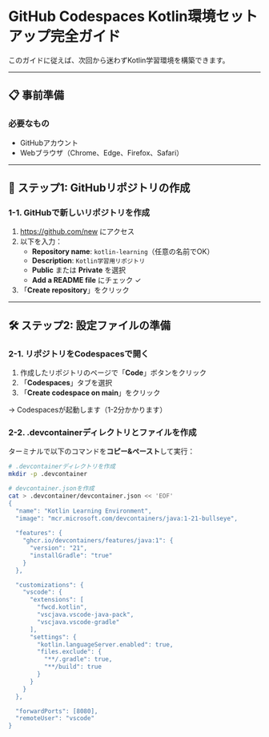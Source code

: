 # GitHub Codespaces Kotlin環境セットアップ完全ガイド

このガイドに従えば、次回から迷わずKotlin学習環境を構築できます。

---

## 📋 事前準備

### 必要なもの
- GitHubアカウント
- Webブラウザ（Chrome、Edge、Firefox、Safari）

---

## 🚀 ステップ1: GitHubリポジトリの作成

### 1-1. GitHubで新しいリポジトリを作成

1. https://github.com/new にアクセス
2. 以下を入力：
   - **Repository name**: `kotlin-learning`（任意の名前でOK）
   - **Description**: `Kotlin学習用リポジトリ`
   - **Public** または **Private** を選択
   - **Add a README file** にチェック ✓
3. 「**Create repository**」をクリック

---

## 🛠️ ステップ2: 設定ファイルの準備

### 2-1. リポジトリをCodespacesで開く

1. 作成したリポジトリのページで「**Code**」ボタンをクリック
2. 「**Codespaces**」タブを選択
3. 「**Create codespace on main**」をクリック

→ Codespacesが起動します（1-2分かかります）

### 2-2. .devcontainerディレクトリとファイルを作成

ターミナルで以下のコマンドを**コピー&ペースト**して実行：

```bash
# .devcontainerディレクトリを作成
mkdir -p .devcontainer

# devcontainer.jsonを作成
cat > .devcontainer/devcontainer.json << 'EOF'
{
  "name": "Kotlin Learning Environment",
  "image": "mcr.microsoft.com/devcontainers/java:1-21-bullseye",
  
  "features": {
    "ghcr.io/devcontainers/features/java:1": {
      "version": "21",
      "installGradle": "true"
    }
  },

  "customizations": {
    "vscode": {
      "extensions": [
        "fwcd.kotlin",
        "vscjava.vscode-java-pack",
        "vscjava.vscode-gradle"
      ],
      "settings": {
        "kotlin.languageServer.enabled": true,
        "files.exclude": {
          "**/.gradle": true,
          "**/build": true
        }
      }
    }
  },

  "forwardPorts": [8080],
  "remoteUser": "vscode"
}
